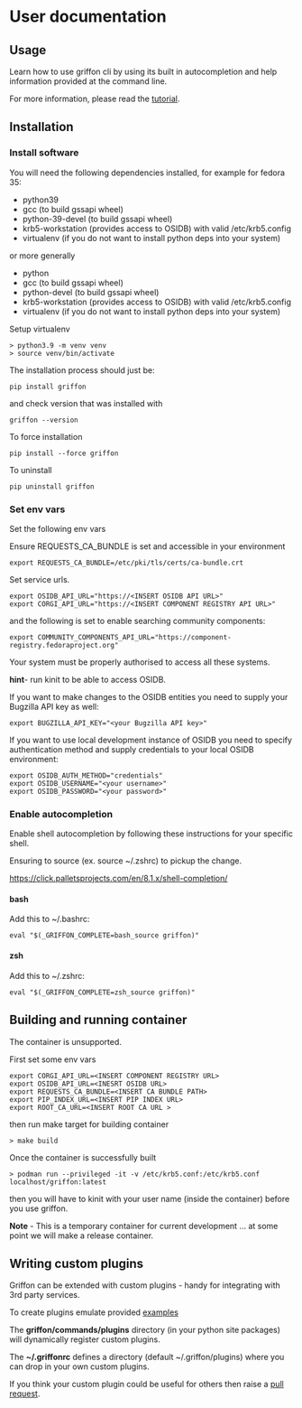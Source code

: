 # User documentation

## Usage

Learn how to use griffon cli by using its built in autocompletion 
and help information provided at the command line.

For more information, please read the [tutorial](tutorial.md). 

## Installation

### Install software

You will need the following dependencies installed, for example for fedora 35:

* python39
* gcc (to build gssapi wheel)
* python-39-devel (to build gssapi wheel)
* krb5-workstation (provides access to OSIDB) with valid /etc/krb5.config
* virtualenv (if you do not want to install python deps into your system)

or more generally

* python
* gcc (to build gssapi wheel)
* python-devel (to build gssapi wheel)
* krb5-workstation (provides access to OSIDB) with valid /etc/krb5.config
* virtualenv (if you do not want to install python deps into your system)

Setup virtualenv
```commandline
> python3.9 -m venv venv
> source venv/bin/activate
```

The installation process should just be:
```commandline
pip install griffon
```
and check version that was installed with
```commandline
griffon --version
```
To force installation
```commandline
pip install --force griffon
```
To uninstall
```commandline
pip uninstall griffon
```

### Set env vars

Set the following env vars

Ensure REQUESTS_CA_BUNDLE is set and accessible in your environment
```commandline
export REQUESTS_CA_BUNDLE=/etc/pki/tls/certs/ca-bundle.crt
```

Set service urls.
```commandline
export OSIDB_API_URL="https://<INSERT OSIDB API URL>"
export CORGI_API_URL="https://<INSERT COMPONENT REGISTRY API URL>"
```

and the following is set to enable searching community components:
```commandline
export COMMUNITY_COMPONENTS_API_URL="https://component-registry.fedoraproject.org"
```

Your system must be properly authorised to access all these systems.

**hint**- run kinit to be able to access OSIDB.

If you want to make changes to the OSIDB entities you need to supply your Bugzilla API key as well:
```commandline
export BUGZILLA_API_KEY="<your Bugzilla API key>"
```

If you want to use local development instance of OSIDB you need to specify authentication method
and supply credentials to your local OSIDB environment:
```commandline
export OSIDB_AUTH_METHOD="credentials"
export OSIDB_USERNAME="<your username>"
export OSIDB_PASSWORD="<your password>"
```

### Enable autocompletion
Enable shell autocompletion by following these instructions for your specific shell.

Ensuring to source (ex. source ~/.zshrc) to pickup the change. 

https://click.palletsprojects.com/en/8.1.x/shell-completion/

#### bash
Add this to ~/.bashrc:
```commandline
eval "$(_GRIFFON_COMPLETE=bash_source griffon)"
```

#### zsh
Add this to ~/.zshrc:
```commandline
eval "$(_GRIFFON_COMPLETE=zsh_source griffon)"
```


## Building and running container
The container is unsupported.

First set some env vars

```commandline
export CORGI_API_URL=<INSERT COMPONENT REGISTRY URL>
export OSIDB_API_URL=<INESRT OSIDB URL>
export REQUESTS_CA_BUNDLE=<INSERT CA BUNDLE PATH>
export PIP_INDEX_URL=<INSERT PIP INDEX URL>
export ROOT_CA_URL=<INSERT ROOT CA URL >
```
then run make target for building container

```commandline
> make build
```

Once the container is successfully built 

```commandline
> podman run --privileged -it -v /etc/krb5.conf:/etc/krb5.conf localhost/griffon:latest
```
then you will have to kinit with your user name (inside the container) before you use 
griffon.

**Note** - This is a temporary container for current development ... at some point
we will make a release container.

## Writing custom plugins

Griffon can be extended with custom plugins - handy for integrating with 3rd party services.

To create plugins emulate provided [examples](https://github.com/RedHatProductSecurity/griffon/tree/main/griffon/commands/plugins)

The **griffon/commands/plugins** directory (in your python site packages) will dynamically
register custom plugins.

The **~/.griffonrc** defines a directory (default ~/.griffon/plugins) where you can drop in your own custom plugins.

If you think your custom plugin could be useful for others then raise a [pull request](https://github.com/RedHatProductSecurity/griffon/pulls).

